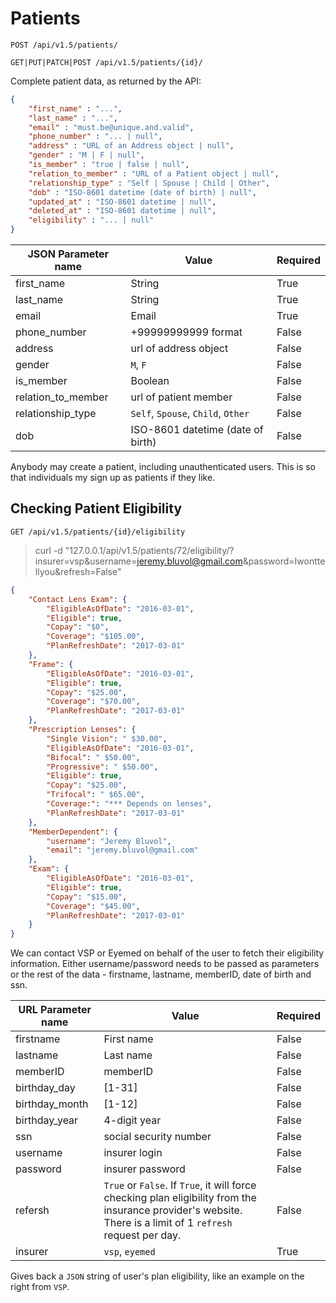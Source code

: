 # Patients

`POST /api/v1.5/patients/`

`GET|PUT|PATCH|POST /api/v1.5/patients/{id}/`

Complete patient data, as returned by the API:

```json
{
    "first_name" : "...",
    "last_name" : "...",
    "email" : "must.be@unique.and.valid",
    "phone_number" : "... | null",
    "address" : "URL of an Address object | null",
    "gender" : "M | F | null",
    "is_member" : "true | false | null",
    "relation_to_member" : "URL of a Patient object | null",
    "relationship_type" : "Self | Spouse | Child | Other",
    "dob" : "ISO-8601 datetime (date of birth) | null",
    "updated_at" : "ISO-8601 datetime | null",
    "deleted_at" : "ISO-8601 datetime | null",
    "eligibility" : "... | null"
}
```

JSON Parameter name | Value | Required
--------------------|-------|---------
first_name | String | True
last_name | String | True
email | Email | True
phone_number | +99999999999 format | False
address | url of address object | False
gender | `M`, `F` | False
is_member | Boolean | False
relation_to_member | url of patient member | False
relationship_type | `Self`, `Spouse`, `Child`, `Other` | False
dob | ISO-8601 datetime (date of birth) | False

<aside class="notice">
Anybody may create a patient, including unauthenticated users. This is so that individuals my sign up as patients if they like.
</aside>

## Checking Patient Eligibility

`GET /api/v1.5/patients/{id}/eligibility`


> curl -d "127.0.0.1/api/v1.5/patients/72/eligibility/?insurer=vsp&username=jeremy.bluvol@gmail.com&password=Iwonttellyou&refresh=False"

``` json
{
    "Contact Lens Exam": {
        "EligibleAsOfDate": "2016-03-01",
        "Eligible": true,
        "Copay": "$0",
        "Coverage": "$105.00",
        "PlanRefreshDate": "2017-03-01"
    },
    "Frame": {
        "EligibleAsOfDate": "2016-03-01",
        "Eligible": true,
        "Copay": "$25.00",
        "Coverage": "$70.00",
        "PlanRefreshDate": "2017-03-01"
    },
    "Prescription Lenses": {
        "Single Vision": " $30.00",
        "EligibleAsOfDate": "2016-03-01",
        "Bifocal": " $50.00",
        "Progressive": " $50.00",
        "Eligible": true,
        "Copay": "$25.00",
        "Trifocal": " $65.00",
        "Coverage:": "*** Depends on lenses",
        "PlanRefreshDate": "2017-03-01"
    },
    "MemberDependent": {
        "username": "Jeremy Bluvol",
        "email": "jeremy.bluvol@gmail.com"
    },
    "Exam": {
        "EligibleAsOfDate": "2016-03-01",
        "Eligible": true,
        "Copay": "$15.00",
        "Coverage": "$45.00",
        "PlanRefreshDate": "2017-03-01"
    }
}
```

We can contact VSP or Eyemed on behalf of the user to fetch their eligibility information. Either username/password needs to be passed as parameters or the rest of the data - firstname, lastname, memberID, date of birth and ssn.

URL Parameter name | Value | Required
-------------------|-------|---------
firstname | First name | False
lastname | Last name | False
memberID | memberID | False
birthday_day | [1-31] | False
birthday_month | [1-12] | False
birthday_year | 4-digit year | False
ssn | social security number | False
username | insurer login | False
password | insurer password | False
refersh | `True` or `False`. If `True`, it will force checking plan eligibility from the insurance provider's website. There is a limit of 1 ``refresh`` request per day. | False
insurer | `vsp`, `eyemed` | True

Gives back a `JSON` string of user's plan eligibility, like an example on the right from `VSP`.


